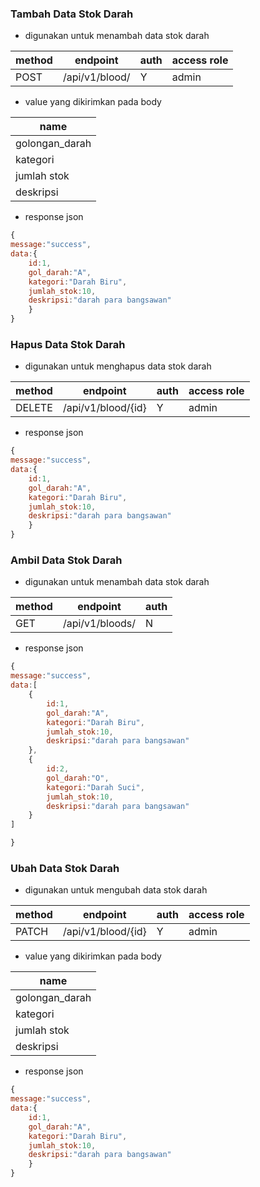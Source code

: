 ### Tambah Data Stok Darah

-   digunakan untuk menambah data stok darah

| method | endpoint       | auth | access role |
| ------ | -------------- | ---- | ----------- |
| POST   | /api/v1/blood/ | Y    | admin       |

-   value yang dikirimkan pada body

| name           |
| -------------- |
| golongan_darah |
| kategori       |
| jumlah stok    |
| deskripsi      |

-   response json

```js
{
message:"success",
data:{
    id:1,
    gol_darah:"A",
    kategori:"Darah Biru",
    jumlah_stok:10,
    deskripsi:"darah para bangsawan"
    }
}
```


### Hapus Data Stok Darah


-   digunakan untuk menghapus data stok darah

| method | endpoint       | auth | access role |
| ------ | -------------- | ---- | ----------- |
| DELETE   | /api/v1/blood/{id} | Y    | admin       |

-   response json

```js
{
message:"success",
data:{
    id:1,
    gol_darah:"A",
    kategori:"Darah Biru",
    jumlah_stok:10,
    deskripsi:"darah para bangsawan"
    }
}
```





### Ambil Data Stok Darah

-   digunakan untuk menambah data stok darah

| method | endpoint       | auth |
| ------ | -------------- | ---- |
| GET   | /api/v1/bloods/ | N    | 

-   response json

```js
{
message:"success",
data:[
    {
        id:1,
        gol_darah:"A",
        kategori:"Darah Biru",
        jumlah_stok:10,
        deskripsi:"darah para bangsawan"
    },
    {
        id:2,
        gol_darah:"O",
        kategori:"Darah Suci",
        jumlah_stok:10,
        deskripsi:"darah para bangsawan"
    }
]

}
```


### Ubah Data Stok Darah

-   digunakan untuk mengubah data stok darah

| method | endpoint       | auth | access role |
| ------ | -------------- | ---- | ----------- |
| PATCH   | /api/v1/blood/{id} | Y    | admin       |

-   value yang dikirimkan pada body

| name           |
| -------------- |
| golongan_darah |
| kategori       |
| jumlah stok    |
| deskripsi      |

-   response json

```js
{
message:"success",
data:{
    id:1,
    gol_darah:"A",
    kategori:"Darah Biru",
    jumlah_stok:10,
    deskripsi:"darah para bangsawan"
    }
}
```

